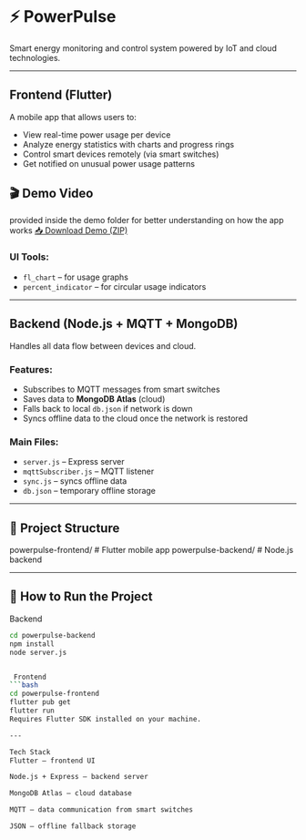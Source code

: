 
# ⚡ PowerPulse

Smart energy monitoring and control system powered by IoT and cloud technologies.

---

##  Frontend (Flutter)

A mobile app that allows users to:

- View real-time power usage per device
- Analyze energy statistics with charts and progress rings
- Control smart devices remotely (via smart switches)
- Get notified on unusual power usage patterns

## 🎬 Demo Video
provided inside the demo folder for better understanding on how the app works
[📥 Download Demo (ZIP)](PowerPulse%20-%20Demo-mp4.zip)



### UI Tools:
- `fl_chart` – for usage graphs
- `percent_indicator` – for circular usage indicators

---

##  Backend (Node.js + MQTT + MongoDB)
Handles all data flow between devices and cloud.

### Features:
- Subscribes to MQTT messages from smart switches
- Saves data to **MongoDB Atlas** (cloud)
- Falls back to local `db.json` if network is down
- Syncs offline data to the cloud once the network is restored

### Main Files:
- `server.js` – Express server
- `mqttSubscriber.js` – MQTT listener
- `sync.js` – syncs offline data
- `db.json` – temporary offline storage

---

## 📁 Project Structure
powerpulse-frontend/ # Flutter mobile app
powerpulse-backend/ # Node.js backend

---

## 🧪 How to Run the Project

 Backend
```bash
cd powerpulse-backend
npm install
node server.js


 Frontend
```bash
cd powerpulse-frontend
flutter pub get
flutter run
Requires Flutter SDK installed on your machine.

---

Tech Stack
Flutter – frontend UI

Node.js + Express – backend server

MongoDB Atlas – cloud database

MQTT – data communication from smart switches

JSON – offline fallback storage





